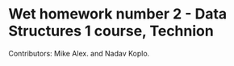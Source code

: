 # Wet homework number 2 - Data Structures 1 course, Technion
Contributors: Mike Alex. and Nadav Koplo.
